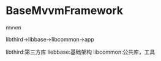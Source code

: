 # BaseMvvmFramework
mvvm

libthird->libbase->libcommon->app


libthird:第三方库
liebbase:基础架构
libcommon:公共库，工具
